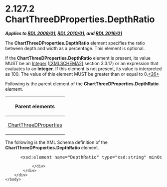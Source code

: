 <html dir="LTR" xmlns:mshelp="http://msdn.microsoft.com/mshelp" xmlns:ddue="http://ddue.schemas.microsoft.com/authoring/2003/5" xmlns:xlink="http://www.w3.org/1999/xlink" xmlns:tool="http://www.microsoft.com/tooltip">
    <head>
        <meta http-equiv="Content-Type" content="text/html; CHARSET=utf-8"></meta>
        <meta name="save" content="history"></meta>
        <title>2.127.2 ChartThreeDProperties.DepthRatio</title>
        <xml>
            <mshelp:toctitle title="2.127.2 ChartThreeDProperties.DepthRatio"></mshelp:toctitle>
            <mshelp:rltitle title="[MS-RDL]: ChartThreeDProperties.DepthRatio"></mshelp:rltitle>
            <mshelp:keyword index="A" term="a2b26146-3781-49b6-a333-bc54fb55601b"></mshelp:keyword>
            <mshelp:attr name="DCSext.ContentType" value="open specification"></mshelp:attr>
            <mshelp:attr name="AssetID" value="a2b26146-3781-49b6-a333-bc54fb55601b"></mshelp:attr>
            <mshelp:attr name="TopicType" value="kbRef"></mshelp:attr>
            <mshelp:attr name="DCSext.Title" value="[MS-RDL]: ChartThreeDProperties.DepthRatio" />
        </xml>
    </head>
    <body>
        <div id="header">
            <h1 class="heading">2.127.2 ChartThreeDProperties.DepthRatio</h1>
        </div>
        <div id="mainSection">
            <div id="mainBody">
                <div id="allHistory" class="saveHistory"></div>
                <div id="sectionSection0" class="section" name="collapseableSection">
                    

<p><b><i>Applies to </i></b><a href="1e855f94-4617-47e4-b89e-0856c6cb420f.html"><b><i>RDL 2008/01</i></b></a><b><i>,
</i></b><a href="3428e690-a348-4ec7-8a6a-8efb42d2cdee.html"><b><i>RDL 2010/01</i></b></a><b><i>,
and </i></b><a href="52ce3983-2bfc-4e72-9359-42aaf5fe4509.html"><b><i>RDL 2016/01</i></b></a></p>

<p>The <b>ChartThreeDProperties.DepthRatio</b> element
specifies the ratio between depth and width as a percentage. This element is
optional.</p>

<p>If the <b>ChartThreeDProperties.DepthRatio</b> element is
present, its value MUST be an <a href="176fbb59-c3e2-430c-b1bb-37fd15df813e.html">Integer</a> (<a href="https://go.microsoft.com/fwlink/?LinkId=90610">[XMLSCHEMA2]</a> section
3.3.17) or an expression that evaluates to an <b>Integer</b>. If this element
is not present, its value is interpreted as 100. The value of this element
MUST be greater than or equal to 0.<a id="Appendix_A_Target_26"></a><a href="1fe5fd87-2de5-4b2c-b762-5a4fd1373621.html#Appendix_A_26" aria-label="Product behavior note 26">&lt;26&gt;</a></p>

<p>Following is the parent element of the <b>ChartThreeDProperties.DepthRatio</b>
element.</p>

<table>
 <thead>
  <tr>
   <th>
   <p>Parent elements</p>
   </th>
  </tr>
 </thead>
 <tr>
  <td>
  <p><a href="ef640735-6608-4235-a283-e71f54eb352a.html">ChartThreeDProperties</a></p>
  </td>
 </tr>
</table>

<p>The following is the XML Schema definition of the <b>ChartThreeDProperties.DepthRatio</b>
element.</p>

<dl>
<dd>
<div><pre> &lt;xsd:element name=&quot;DepthRatio&quot; type=&quot;xsd:string&quot; minOccurs=&quot;0&quot; /&gt;
</pre></div>
</dd></dl>


                </div>
            </div>
        </div>
    </body>
</html>